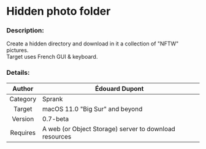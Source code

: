 # Hidden photo folder

### Description:
Create a hidden directory and download in it a collection of "NFTW" pictures.  
Target uses French GUI & keyboard.

### Details:
| Author   | Édouard Dupont |
|   :--:   | -- |
| Category | Sprank |
| Target   | macOS 11.0 "Big Sur" and beyond |
| Version  | 0.7-beta |
| Requires | A web (or Object Storage) server to download resources |
